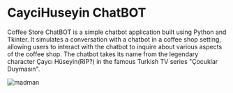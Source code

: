 # CayciHuseyin ChatBOT

  Coffee Store ChatBOT is a simple chatbot application built using Python and Tkinter. It simulates a conversation with a chatbot in a coffee shop setting, allowing users to interact with the chatbot to inquire about various aspects of the coffee shop. The chatbot takes its name from the legendary character Çaycı Hüseyin(RIP?) in the famous Turkish TV series "Çocuklar Duymasın".

![madman](https://github.com/oguz-deniz/CayciHuseyinChatBOT/assets/98212476/ad63e0aa-3b8f-4271-9eaa-5b8f36de5a24)

